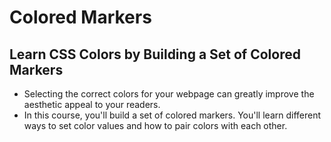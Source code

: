 # Colored Markers

## Learn CSS Colors by Building a Set of Colored Markers

- Selecting the correct colors for your webpage can greatly improve the aesthetic appeal to your readers.
- In this course, you'll build a set of colored markers. You'll learn different ways to set color values and how to pair colors with each other.
